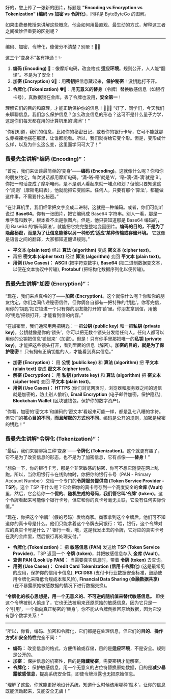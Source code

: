 好的，您上传了一张新的图片，标题是 **"Encoding vs Encryption vs Tokenization" (编码 vs 加密 vs 令牌化)**，同样是 ByteByteGo 的图解。

如果由费曼教授来讲解这些概念，他会如何用最直观、最生动的方式，解释这三者之间微妙但重要的区别呢？

---
编码、加密、令牌化，傻傻分不清楚？别晕！😵‍💫

这三个“变身术”各有神通！✨

1.  **编码 (Encoding)** 🔄：像摩斯电码，改变格式 **适应环境**。规则公开，人人能“翻译”。不是为了安全！
2.  **加密 (Encryption)** 🔒🔑：用**密钥**把信息藏起来，**保护秘密**！没钥匙打不开。
3.  **令牌化 (Tokenization)** 🛡️📛：用**无意义的替身**（令牌）替换敏感信息（如银行卡号），真数据锁在金库。丢了令牌也没用，**安全第一**！

理解它们的目的和原理，才能正确保护你的信息！🔐🎯🚀
“好了，同学们，今天我们来聊聊信息。我们怎么保护信息？怎么改变信息的形态？这可不是什么量子力学，这是你们每天都在用的计算机里的‘魔术’！”

“你们知道，我们的信息，比如你的秘密日记，或者你的银行卡号，它可不能就那么赤裸裸地摆在那里，让谁都能看。所以，我们就得给它变个形。但是，变形成什么样，以及为什么这么变，这里面学问可大了！”

### 费曼先生讲解“编码 (Encoding)”：

“首先，我们来谈谈最简单的‘变身’——**编码 (Encoding)**。这就像什么呢？你和你的朋友约定，每次说话都用摩斯电码。‘滴-嗒-嗒’就是‘A’，‘嗒-滴-滴-滴’就是‘B’。你把一句话变成了摩斯电码，是不是别人看起来就一堆点和划？但他只要知道这个‘规则’（摩斯电码表），他就能把它变回来。任何人，只要有那个‘算法’，都能做这件事，不需要什么秘密。”

“在计算机里，我们经常把文字变成二进制，这就是一种编码。或者，你们可能听说过 **Base64**。你有一张图片，把它编码成 Base64 字符串。别人一看，那是一堆字母和数字，根本看不出是张图片。但是，他只要知道那是 Base64 编码的，用 Base64 的‘解码算法’，就能把它完完整整地变回图片。**编码的目的，不是为了隐藏秘密，而是为了让信息能够以另一种形式‘适应’某种传输或存储环境。** 它就像是语言之间的翻译，大家都知道翻译规则。”

- **平文本 (plain text)** 经过 **算法 (algorithm)** 变成 **密文本 (cipher text)**。
- 再把 **密文本 (cipher text)** 经过 **算法 (algorithm)** 变回 **平文本 (plain text)**。
- **用例 (Use Cases)：** **ASCII** (把字符变数字), **Base64** (把二进制数据变文本，以便在文本协议中传输), **Protobuf** (把结构化数据序列化以便传输)。

### 费曼先生讲解“加密 (Encryption)”：

“现在，我们来点真格的了——**加密 (Encryption)**。这个就像什么呢？你和你的朋友约定，你们之间传递秘密信件，但你俩各自都有一把特殊的‘钥匙’。你写完信，用你的‘钥匙’把它锁进一个只有你的朋友能打开的‘锁’里。你朋友拿到信，用他的‘钥匙’把锁打开，才能看到信的内容。”

“在加密里，我们通常用两把钥匙：一把**公钥 (public key)** 和一把**私钥 (private key)**。公钥就像是你的‘锁头’，你可以把无数个锁头分发给任何人。任何人都可以用你的公钥把信息‘锁起来’（加密）。但是！只有你手里那把唯一的**私钥 (private key)**，才能把这些锁头打开，看到里面的信息（解密）。**加密的目的，就是为了保护秘密！** 只有拥有正确钥匙的人，才能看到真实信息。”

- **加密 (Encryption)：** 用 **公钥 (public key)** 和 **算法 (algorithm)** 把 **平文本 (plain text)** 变成 **密文本 (cipher text)**。
- **解密 (Decryption)：** 用 **私钥 (private key)** 和 **算法 (algorithm)** 把 **密文本 (cipher text)** 变回 **平文本 (plain text)**。
- **用例 (Use Cases)：** **HTTPS** (你们浏览网页时，浏览器和服务器之间的通信就是加密的，防止别人偷听), **Email Encryption** (电子邮件加密，保护隐私), **Blockchain Wallet** (区块链钱包，保护你的数字资产)。

“你看，加密的‘密文本’和编码的‘密文本’看起来可能一样，都是乱七八糟的字符。但它们的**核心目的不同，而且解密的方式也不同**。编码是公开的规则，加密是秘密的钥匙！”

### 费曼先生讲解“令牌化 (Tokenization)”：

“最后，我们来聊聊第三种‘变身’——**令牌化 (Tokenization)**。这个就更有趣了，它不是为了改变信息的形态，也不是为了加密信息，它有点像——**替身！**”

“想象一下，你的银行卡号，那是个非常敏感的秘密，你可不想它随便在网上乱跑。所以，当你用银行卡在线购物时，你把你的银行卡号（PAN - Primary Account Number）交给一个专门的**令牌服务提供商 (Token Service Provider - TSP)**。这个 TSP 干什么呢？它会把你的真卡号存到一个高度安全的**金库 (Vault)** 里，然后，它会给你一个**假的、随机生成的号码，我们管它叫‘令牌’ (token)**。这个令牌看起来可能像个银行卡号，但它和你的真卡号毫无关联，它没有任何实际价值。”

“现在，你把这个‘令牌’（假的号码）发给商家。商家拿到这个令牌后，他们可不知道你的真卡号是什么。他们只能拿着这个令牌去问银行：‘喂，银行，这个令牌对应的真实卡号是什么？’ 银行一看，哦，这是我发出去的令牌，它对应的真实卡号在我的金库里，然后银行再处理支付。”

- **令牌化 (Tokenization)：** 把 **敏感信息 (PAN)** 发送给 **TSP (Token Service Provider)**，TSP 返回一个 **令牌 (token)**，并把敏感信息存入 **金库 (Vault)**。
- **查询 PAN (Look Up PAN)：** 当需要真实信息时，带着 **令牌 (token)** 去查询。
- **用例 (Use Cases)：** **Credit Card Tokenization (信用卡令牌化)** (这是最常见的应用，保护你的信用卡信息), **PCI DSS** (支付卡行业数据安全标准，鼓励使用令牌化来降低合规成本和风险), **Financial Data Sharing (金融数据共享)** (在不暴露原始敏感数据的情况下进行数据交换)。

“**令牌化的核心思想是，用一个无意义的、不可逆的随机值来替代敏感信息。** 即使这个令牌被别人偷走了，它也无法被用来还原原始的敏感信息，因为它只是一个‘引用’，一个指向真正秘密的‘替身’。你不能从令牌倒推回原始数据，因为它没有那个数学关系！”

---

“所以，你看，编码、加密和令牌化，它们都是在处理信息，但它们的**目的**、**操作方式**和**安全特性**完全不同：”

- **编码：** 改变信息的格式，方便传输或存储，目的是**适应环境**，不是安全。规则是公开的。
- **加密：** 保护信息的机密性，目的是**隐藏秘密**，需要密钥才能解密。
- **令牌化：** 保护敏感信息，用一个无意义的占位符替换原始数据，目的是**减少暴露敏感信息**，提高系统安全性，即使令牌泄露也无损原始信息。

“理解了这些，你就能更好地设计系统，知道什么时候该用哪种‘魔术’，让你的信息既能流动起来，又能安全无虞！”